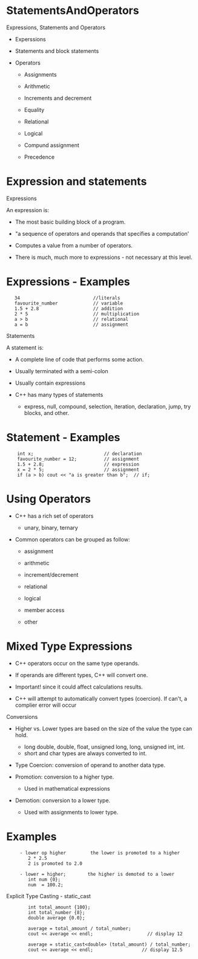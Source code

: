 # StatementsAndOperators
 Expressions, Statements and Operators

* Experssions

* Statements and block statements

* Operators

  - Assignments
 
  - Arithmetic
 
  - Increments and decrement
 
  - Equality
 
  - Relational
 
  - Logical
 
  - Compund assignment
 
  - Precedence
 

 # Expression and statements
 Expressions

 An expression is:

  - The most basic building block of a program.

  - "a sequence of operators and operands that specifies a computation'

  - Computes a value from a number of operators.

  - There is much, much more to expressions - not necessary at this level.

# Expressions - Examples

       34                           //literals
       favourite_number             // variable
       1.5 + 2.8                    // addition
       2 * 5                        // multiplication
       a > b                        // relational
       a = b                        // assignment

Statements

A statement is:

  - A complete line of code that performs some action.

  - Usually terminated with a semi-colon

  - Usually contain expressions

  - C++ has many types of statements

    * express, null, compound, selection, iteration, declaration, jump, try blocks, and other.
   
 # Statement - Examples

        int x;                          // declaration
        favourite_number = 12;          // assignment
        1.5 + 2.8;                      // expression
        x = 2 * 5;                      // assignment
        if (a > b) cout << "a is greater than b";  // if;
  

# Using Operators
* C++ has a rich set of operators

  - unary, binary, ternary

* Common operators can be grouped as follow:

  - assignment
 
  - arithmetic
 
  - increment/decrement
 
  - relational
 
  - logical
 
  - member access
 
  - other


# Mixed Type Expressions
* C++ operators occur on the same type operands.

* If operands are different types, C++ will convert one.

* Important! since it could affect calculations results.

* C++ will attempt to automatically convert types (coercion). If can't, a complier error will occur


Conversions

* Higher vs. Lower types are based on the size of the value the type can hold.

  - long double, double, float, unsigned long, long, unsigned int, int.
  - short and char types are always converted to int.

* Type Coercion: conversion of operand to another data type.

* Promotion: conversion to a higher type.
  - Used in mathematical expressions

* Demotion: conversion to a lower type.
  - Used with assignments to lower type.

# Examples

         - lower op higher         the lower is promoted to a higher
            2 * 2.5
            2 is promoted to 2.0

         - lower = higher;        the higher is demoted to a lower
            int num {0};
            num  = 100.2;

  
  Explicit Type Casting - static_cast<Type>

            int total_amount {100};
            int total_number {8};
            double average {0.0};

            average = total_amount / total_number;
            cout << average << endl;                    // display 12

            average = static_cast<double> (total_amount) / total_number;
            cout << average << endl;                  // display 12.5












